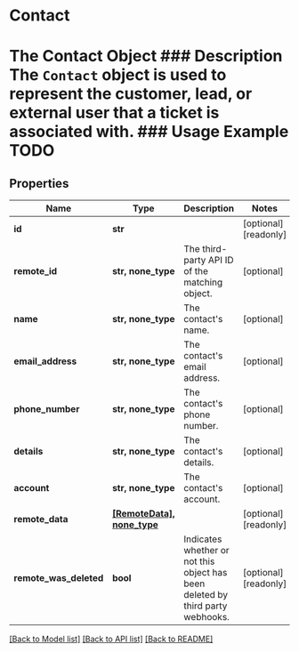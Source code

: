 # Contact

# The Contact Object ### Description The `Contact` object is used to represent the customer, lead, or external user that a ticket is associated with.  ### Usage Example TODO

## Properties
Name | Type | Description | Notes
------------ | ------------- | ------------- | -------------
**id** | **str** |  | [optional] [readonly] 
**remote_id** | **str, none_type** | The third-party API ID of the matching object. | [optional] 
**name** | **str, none_type** | The contact&#39;s name. | [optional] 
**email_address** | **str, none_type** | The contact&#39;s email address. | [optional] 
**phone_number** | **str, none_type** | The contact&#39;s phone number. | [optional] 
**details** | **str, none_type** | The contact&#39;s details. | [optional] 
**account** | **str, none_type** | The contact&#39;s account. | [optional] 
**remote_data** | [**[RemoteData], none_type**](RemoteData.md) |  | [optional] [readonly] 
**remote_was_deleted** | **bool** | Indicates whether or not this object has been deleted by third party webhooks. | [optional] [readonly] 

[[Back to Model list]](../README.md#documentation-for-models) [[Back to API list]](../README.md#documentation-for-api-endpoints) [[Back to README]](../README.md)


